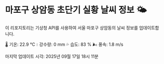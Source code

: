 
# 마포구 상암동 초단기 실황 날씨 정보 🌤️

이 리포지토리는 기상청 API를 사용하여 서울 마포구 상암동의 날씨 정보를 업데이트합니다. 

🌡️ 기온: 22.9 ℃
💧 강수량: 0 mm
💦 습도: 83 %
🌬️ 풍속: 1.8 m/s

마지막 업데이트 시각: 2025년 09월 17일 18시 11분    
